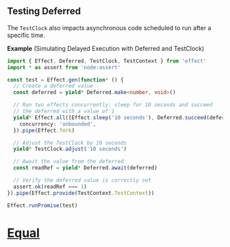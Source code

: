 ## Testing Deferred

The `TestClock` also impacts asynchronous code scheduled to run after a specific time.

**Example** (Simulating Delayed Execution with Deferred and TestClock)

```ts twoslash
import { Effect, Deferred, TestClock, TestContext } from 'effect'
import * as assert from 'node:assert'

const test = Effect.gen(function* () {
  // Create a deferred value
  const deferred = yield* Deferred.make<number, void>()

  // Run two effects concurrently: sleep for 10 seconds and succeed
  // the deferred with a value of 1
  yield* Effect.all([Effect.sleep('10 seconds'), Deferred.succeed(deferred, 1)], {
    concurrency: 'unbounded',
  }).pipe(Effect.fork)

  // Adjust the TestClock by 10 seconds
  yield* TestClock.adjust('10 seconds')

  // Await the value from the deferred
  const readRef = yield* Deferred.await(deferred)

  // Verify the deferred value is correctly set
  assert.ok(readRef === 1)
}).pipe(Effect.provide(TestContext.TestContext))

Effect.runPromise(test)
```

# [Equal](https://effect.website/docs/trait/equal/)

